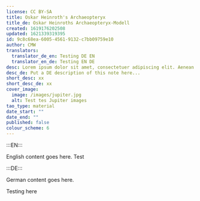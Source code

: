 ```yaml
---
license: CC BY-SA
title: Oskar Heinroth's Archaeopteryx
title_de: Oskar Heinroths Archaeopteryx-Modell
created: 1619176202508
updated: 1621339319395
id: 9c8c68ea-6005-4561-9132-c7bb09759e10
author: CMW
translators:
  translator_de_en: Testing DE EN
  translator_en_de: Testing EN DE
desc: Lorem ipsum dolor sit amet, consectetuer adipiscing elit. Aenean commodo ligula eget dolor. Aenean massa. Cum sociis natoque penatibus et magnis dis parturient montes, nascetur ridiculus mus. Donec quam felis, ultricies nec, pellentesque eu, pretium quis, sem. Nulla consequat massa quis enim.
desc_de: Put a DE description of this note here...
short_desc: xx
short_desc_de: xx
cover_image:
  image: /images/jupiter.jpg
  alt: Test tes Jupiter images
tao_type: material
date_start: ""
date_end: ""
published: false
colour_scheme: 6
---
```


:::EN:::

English content goes here. Test

:::DE:::

German content goes here.

Testing here

